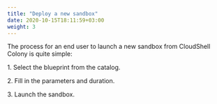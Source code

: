 ```yaml
---
title: "Deploy a new sandbox"
date: 2020-10-15T18:11:59+03:00
weight: 3
---
```

The process for an end user to launch a new sandbox from CloudShell Colony is quite simple:
 
1\. Select the blueprint from the catalog.

2\. Fill in the parameters and duration.

3\. Launch the sandbox.

